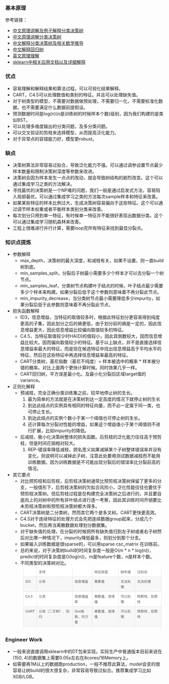 
### 基本原理
参考链接：
- [中文原理讲解及例子解释分类决策树](https://blog.csdn.net/aizenggege/article/details/82928367)
- [中文原理讲解分类决策树](https://zhuanlan.zhihu.com/p/537933555)
- [中文解释分类决策树及相关数学推导](https://zhuanlan.zhihu.com/p/59484953?utm_id=0)
- [中文解释回归树](https://zhuanlan.zhihu.com/p/82054400)
- [英文原理理解](https://www.analyticsvidhya.com/blog/2017/09/naive-bayes-explained/)
- [sklearn中相关应用文档以及详细解释](https://scikit-learn.org/stable/modules/tree.html#decision-trees)
### 优点
- 容易理解和解释结果和算法过程。可以可视化结果解释。
- CART，C4.5可以处理数值和类别的特征。并且可以处理缺失值。
- 对于树类型的模型，不需要对数据做预处理，不需要归一化，不需要标准化数据，也不需要满足什么数据前提假设。
- 预测数据时间是log(n)(n是训练树的时候样本个数)级别，因为我们构建的是类似BST。
- 可以处理多维度输出的分类问题，及多分类问题。
- 可以交叉验证的剪枝来选择模型，从而提高泛化能力。
- 对于异常点的容错能力好，模型更robust。
### 缺点
- 决策树算法非常容易过拟合，导致泛化能力不强。可以通过调参设置节点最少样本数量和限制决策树深度等参数来改进。
- 决策树会因为样本发生一点点的改动，就会导致树结构的剧烈改变。这个可以通过集成学习之类的方法解决。
- 寻找最优的决策树是一个NP难的问题，我们一般是通过启发式方法，容易陷入局部最优。可以通过集成学习之类的方法每次sample样本和特征来改善。
- 如果某些特征的样本比例过大，生成决策树容易偏向于这些特征。这个可以通过调节样本权重或者平衡样本类别分类来改善。
- 每次划分只用到单一特征，有时候单一特征并不能很好表现出数据分类。这个可以通过集成学习随机森林来改善。
- 工程上很难进行并行计算，需要loop完所有特征来找到最佳分裂点。
### 知识点提炼
- 参数解释
  - max_depth，决策树的最大深度，和减枝有关，如果不设置，则一直build树到底。
  - min_samples_split，分裂后子树最小需要多少个样本才可以去分裂一个树节点。
  - min_samples_leaf，分类树节点构建叶子结点的时候，叶子结点最少需要多少个样本来构建。如果分裂后低于这个参数则意味着不再分裂此节点。
  - min_impurity_decrease，当分类树节点最小需要降低多少impurity，如果分裂后低于此参数则意味着不再分裂此节点。
- 损失函数解释
  - ID3，信息增益，当特征的取值较多时，根据此特征划分更容易得到纯度更高的子集，因此划分之后的熵更低，由于划分前的熵是一定的，因此信息增益更大，因此信息增益比较偏向取值较多的特征。
  - C4.5，当特征取值较少时HA(D)的值较小，因此其倒数较大，因而信息增益比较大。因而偏向取值较少的特征。基于以上缺点，并不是直接选择信息增益率最大的特征，而是现在候选特征中找出信息增益高于平均水平的特征，然后在这些特征中再选择信息增益率最高的特征。
  - CART分类树，基尼指数（基尼不纯度）= 样本被选中的概率 * 样本被分错的概率。对比上面两个更快计算时候。同时效果几乎一样。
  - CART回归树，平方误差最小化。及最小化分裂后区域target值的variance。
- 正则化解释
  - 预减枝，完全正确分类训练集之前，较早地停止树的生长。
    1. 最为简单的方法就是在决策树到达一定高度的情况下就停止树的生长
    2. 到达此结点的实例具有相同的特征向量，而不必一定属于同一类，也可停止生长。
    3. 到达此结点的实例个数小于某一个阈值也可停止树的生长。
    4. 还计算每次分裂对性能的增益，如果这个增益值小于某个阈值则不进行扩展，比如impurity的降低。
  - 后减枝，极小化决策树整体的损失函数。后剪枝的泛化能力往往高于预剪枝，但是时间花销相对较大。
    1. REP-错误率降低减枝，顾名思义如果减掉某个子树整体错误率并没有变化，则说明可以减掉此子树，注意此处要用测试数据减枝而不能用训练数据。因为训练数据是不可能出现分裂后的错误率比分裂前高的情况。
- 其它要点 
  - 对比预剪枝和后剪枝，后剪枝决策树通常比预剪枝决策树保留了更多的分支，一般情形下，后剪枝决策树的欠拟合风险小，泛化性能往往也要优于预剪枝决策树。但后剪枝过程是在构建完全决策树之后进行的，并且要自底向上的对树中的所有非叶结点进行逐一考察，因此其训练时间开销要比未剪枝决策树和预剪枝决策树都大得多。
  - CART决策树是二分类树，然而其它两个是多叉树。CART更快更高效。
  - C4.5对于连续特征的处理方式会先把连续数据group起来，分成几个bucket，然后再当离散数据处理划分数据集。
  - 对于缺失值的处理，在分裂的时候把所有缺失值归到左子树或者右子树然后对比哪一种情况下，impurity降低最多，则划分到那个分支。
  - 如果输入训练数据是很sparse的，可以用sparse csc_matrix 在训练前。
  - 总的来说，对于决策树build的时间复杂度一般是O(m * n * log(n))，predict的时间复杂度是O(log(n))，m是feature个数，n是样本个数。
  - 不同类型的决策树对比。![decision_tree](/pics/decision_tree_compare.png)
### Engineer Work
- 一般来说直接调用sklearn中的DT包来实现。实际生产中普通版本目前来说在(150, 4)的数据集上需要0.05s左右在8cores/16Memory上。
- 如需要再1M以上的数据跑production，一般不推荐此算法，model会变的很容易让树build的很大很复杂，非常容易导致过拟合。推荐集成学习比如XGB/LGB。